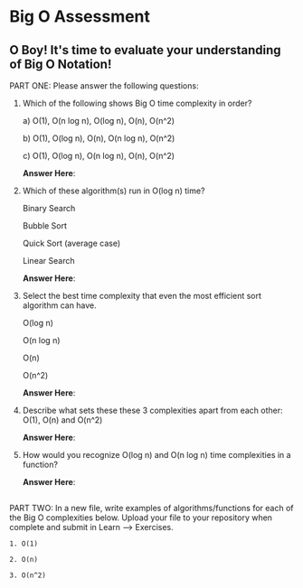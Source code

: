 # Big O Assessment

 ## O Boy! It's time to evaluate your understanding of Big O Notation! 
 
  PART ONE: Please answer the following questions:
 
 1. Which of the following shows Big O time complexity in order?
    
    a) O(1), O(n log n), O(log n), O(n), O(n^2)
    
    b) O(1), O(log n), O(n), O(n log n), O(n^2)
    
    c) O(1), O(log n), O(n log n), O(n), O(n^2)

    **Answer Here**: 
    
    

2. Which of these algorithm(s) run in O(log n) time?
    
   Binary Search
   
   Bubble Sort
   
   Quick Sort (average case)
   
   Linear Search
   
   **Answer Here**:
   
   
   
3. Select the best time complexity that even the most efficient sort algorithm can have.

    O(log n)
    
    O(n log n)
    
    O(n)
    
    O(n^2)
    
    **Answer Here**:
    
    
 4. Describe what sets these these 3 complexities apart from each other: O(1), O(n) and O(n^2)
 
    **Answer Here**:
    

5. How would you recognize O(log n) and O(n log n) time complexities in a function?

    **Answer Here**:
    
  ##
    
  PART TWO: In a new file, write examples of algorithms/functions for each of the Big O complexities below. 
    Upload your file to your repository when complete and submit in Learn --> Exercises.
    
    1. O(1)
    
    2. O(n)
    
    3. O(n^2)
